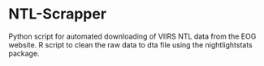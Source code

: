 # NTL-Scrapper

Python script for automated downloading of VIIRS NTL data from the EOG website. R script to clean the raw data to dta file using the nightlightstats package.
